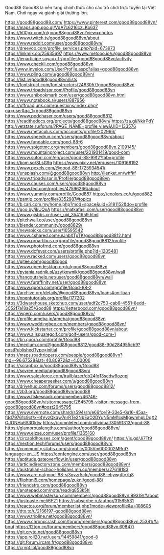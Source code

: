 Good88
Good88 là nền tảng chính thức cho các trò chơi trực tuyến tại Việt Nam. Chơi ngay và giành giải thưởng lớn. 

<a href="https://good88good88.com/">https://good88good88.com/</a>
<a href="https://www.pinterest.com/good88good88vn/">https://www.pinterest.com/good88good88vn/</a>
<a href="https://maps.app.goo.gl/VdA7c6216czLKo637">https://maps.app.goo.gl/VdA7c6216czLKo637</a>
<a href="https://500px.com/p/good88good88vn?view=photos">https://500px.com/p/good88good88vn?view=photos</a>
<a href="https://www.twitch.tv/good88good88vn/about">https://www.twitch.tv/good88good88vn/about</a>
<a href="https://www.reddit.com/user/good88good88vn/">https://www.reddit.com/user/good88good88vn/</a>
<a href="https://dreevoo.com/profile_services.php?pid=673973">https://dreevoo.com/profile_services.php?pid=673973</a>
<a href="https://linkmix.co/25635697">https://linkmix.co/25635697</a>
<a href="https://www.metooo.io/u/good88good88vn">https://www.metooo.io/u/good88good88vn</a>
<a href="https://jeparticipe.soyaux.fr/profiles/good88good88vn/activity">https://jeparticipe.soyaux.fr/profiles/good88good88vn/activity</a>
<a href="https://www.checkli.com/good88good88vn">https://www.checkli.com/good88good88vn</a>
<a href="http://www.invelos.com/UserProfile.aspx?alias=good88good88vn">http://www.invelos.com/UserProfile.aspx?alias=good88good88vn</a>
<a href="https://www.pling.com/u/good88good88vn/">https://www.pling.com/u/good88good88vn/</a>
<a href="https://list.ly/good88good88vn/lists">https://list.ly/good88good88vn/lists</a>
<a href="https://fontstruct.com/fontstructors/2483057/good88good88vn">https://fontstruct.com/fontstructors/2483057/good88good88vn</a>
<a href="https://www.tripadvisor.com/Profile/good88good88vn">https://www.tripadvisor.com/Profile/good88good88vn</a>
<a href="https://www.anibookmark.com/user/good88good88vn.html">https://www.anibookmark.com/user/good88good88vn.html</a>
<a href="https://www.notebook.ai/users/887956">https://www.notebook.ai/users/887956</a>
<a href="https://offroadjunk.com/questions/index.php?qa=user&qa_1=good88good88vn">https://offroadjunk.com/questions/index.php?qa=user&qa_1=good88good88vn</a>
<a href="https://www.podchaser.com/users/good88good8812">https://www.podchaser.com/users/good88good8812</a>
<a href="https://readthedocs.org/projects/good88good88vn/">https://readthedocs.org/projects/good88good88vn/</a>
<a href="https://za.gl/NkirPdY">https://za.gl/NkirPdY</a>
<a href="http://vetstate.ru/forum/?PAGE_NAME=profile_view&UID=133576">http://vetstate.ru/forum/?PAGE_NAME=profile_view&UID=133576</a>
<a href="https://www.metaculus.com/accounts/profile/202966/">https://www.metaculus.com/accounts/profile/202966/</a>
<a href="https://www.speedrun.com/users/good88good88vn/about">https://www.speedrun.com/users/good88good88vn/about</a>
<a href="https://www.fundable.com/good-88-6">https://www.fundable.com/good-88-6</a>
<a href="https://www.spigotmc.org/members/good88good88vn.2109145/">https://www.spigotmc.org/members/good88good88vn.2109145/</a>
<a href="https://www.mountainproject.com/user/201901419/good-com">https://www.mountainproject.com/user/201901419/good-com</a>
<a href="https://www.sutori.com/en/user/good-88-99f2?tab=profile">https://www.sutori.com/en/user/good-88-99f2?tab=profile</a>
<a href="https://bom.so/SLsG9q">https://bom.so/SLsG9q</a>
<a href="https://www.pixiv.net/en/users/109168192">https://www.pixiv.net/en/users/109168192</a>
<a href="https://www.pexels.com/@good-88-1725934541/">https://www.pexels.com/@good-88-1725934541/</a>
<a href="https://unsplash.com/@good88good88vn">https://unsplash.com/@good88good88vn</a>
<a href="http://lienket.vn/whfkf">http://lienket.vn/whfkf</a>
<a href="https://www.tripadvisor.in/Profile/good88good88vn">https://www.tripadvisor.in/Profile/good88good88vn</a>
<a href="https://www.causes.com/users/good88good88vn">https://www.causes.com/users/good88good88vn</a>
<a href="https://www.ted.com/profiles/47596266/about">https://www.ted.com/profiles/47596266/about</a>
<a href="https://www.yummly.com/profile/Good887">https://www.yummly.com/profile/Good887</a>
<a href="https://coolors.co/u/good882">https://coolors.co/u/good882</a>
<a href="https://pantip.com/profile/8352987#topics">https://pantip.com/profile/8352987#topics</a>
<a href="https://b.cari.com.my/home.php?mod=space&uid=3181152&do=profile">https://b.cari.com.my/home.php?mod=space&uid=3181152&do=profile</a>
<a href="https://goo.by/jkUQoA">https://goo.by/jkUQoA</a>
<a href="https://matkafasi.com/user/good88good88vn">https://matkafasi.com/user/good88good88vn</a>
<a href="https://www.gisbbs.cn/user_uid_3541659.html">https://www.gisbbs.cn/user_uid_3541659.html</a>
<a href="https://pitchwall.co/user/good88good88vn">https://pitchwall.co/user/good88good88vn</a>
<a href="https://blender.community/good8829/">https://blender.community/good8829/</a>
<a href="https://newspicks.com/user/10595542">https://newspicks.com/user/10595542</a>
<a href="https://www.4shared.com/u/JnbXTpTK/good88good8812.html">https://www.4shared.com/u/JnbXTpTK/good88good8812.html</a>
<a href="https://www.proartibus.org/profile/good88good8812/profile">https://www.proartibus.org/profile/good88good8812/profile</a>
<a href="https://www.photofrnd.com/good88good88vn">https://www.photofrnd.com/good88good88vn</a>
<a href="https://www.dcfever.com/users/profile.php?id=1205481">https://www.dcfever.com/users/profile.php?id=1205481</a>
<a href="https://www.racked.com/users/good88good88vn">https://www.racked.com/users/good88good88vn</a>
<a href="https://gitee.com/good88good">https://gitee.com/good88good</a>
<a href="https://www.opendesktop.org/u/good88good88vn">https://www.opendesktop.org/u/good88good88vn</a>
<a href="https://pytania.radnik.pl/uzytkownik/good88good88vn/wall">https://pytania.radnik.pl/uzytkownik/good88good88vn/wall</a>
<a href="https://hangoutshelp.net/user/good88good88vn/wall">https://hangoutshelp.net/user/good88good88vn/wall</a>
<a href="https://www.furaffinity.net/user/good88good88vn">https://www.furaffinity.net/user/good88good88vn</a>
<a href="https://www.quora.com/profile/Good-88-2">https://www.quora.com/profile/Good-88-2</a>
<a href="https://archive.org/details/@good88good88vn/loans#on-loan">https://archive.org/details/@good88good88vn/loans#on-loan</a>
<a href="https://opentutorials.org/profile/177202">https://opentutorials.org/profile/177202</a>
<a href="https://3dwarehouse.sketchup.com/user/adf2c750-cab6-4551-8edd-3052f7a18a25/Good88">https://3dwarehouse.sketchup.com/user/adf2c750-cab6-4551-8edd-3052f7a18a25/Good88</a>
<a href="https://letterboxd.com/good88good88vn/">https://letterboxd.com/good88good88vn/</a>
<a href="https://wperp.com/users/good88good88vn/">https://wperp.com/users/good88good88vn/</a>
<a href="https://profile.ameba.jp/ameba/good88good88vn">https://profile.ameba.jp/ameba/good88good88vn</a>
<a href="https://www.weddingbee.com/members/good88good88vn/">https://www.weddingbee.com/members/good88good88vn/</a>
<a href="https://www.kickstarter.com/profile/good88good88vn/about">https://www.kickstarter.com/profile/good88good88vn/about</a>
<a href="https://www.allsquaregolf.com/golf-users/good-com-1">https://www.allsquaregolf.com/golf-users/good-com-1</a>
<a href="https://bn.quora.com/profile/Good88">https://bn.quora.com/profile/Good88</a>
<a href="https://medium.com/@good88good8812/good88-90d284955cb9?postPublishedType=initial">https://medium.com/@good88good8812/good88-90d284955cb9?postPublishedType=initial</a>
<a href="https://maps.roadtrippers.com/people/good88good88vn?lng=-96.67528&lat=40.80972&z=4.00000">https://maps.roadtrippers.com/people/good88good88vn?lng=-96.67528&lat=40.80972&z=4.00000</a>
<a href="https://scrapbox.io/good88good88vn/Good88">https://scrapbox.io/good88good88vn/Good88</a>
<a href="https://sovren.media/u/good88good88vn/">https://sovren.media/u/good88good88vn/</a>
<a href="https://www.salesforce.com/trailblazer/cb24fq13scdw9ozqpj">https://www.salesforce.com/trailblazer/cb24fq13scdw9ozqpj</a>
<a href="https://www.cheaperseeker.com/u/good88good88vn">https://www.cheaperseeker.com/u/good88good88vn</a>
<a href="https://drivehud.com/forums/users/good88good8812/">https://drivehud.com/forums/users/good88good8812/</a>
<a href="https://zb3.org/good88good88vn/good88">https://zb3.org/good88good88vn/good88</a>
<a href="https://www.fiskesnack.com/member/46746-good88good88vn/visitormessage/2645795-visitor-message-from-good88good88vn#post2645795">https://www.fiskesnack.com/member/46746-good88good88vn/visitormessage/2645795-visitor-message-from-good88good88vn#post2645795</a>
<a href="https://www.evernote.com/shard/s594/sh/e66fce19-33e5-6a16-45aa-fdd79761c9cf/xH4VvzQkqw7nrRTe2NbEaO2DYuN5mM1csMIgwmhpLDqX2OJONHu6S3Dktw">https://www.evernote.com/shard/s594/sh/e66fce19-33e5-6a16-45aa-fdd79761c9cf/xH4VvzQkqw7nrRTe2NbEaO2DYuN5mM1csMIgwmhpLDqX2OJONHu6S3Dktw</a>
<a href="https://completed.com/individual/30591313/good-88">https://completed.com/individual/30591313/good-88</a>
<a href="https://glamorouslengths.com/author/good88good88vn/">https://glamorouslengths.com/author/good88good88vn/</a>
<a href="https://www.elzse.com/user/profile/1365160">https://www.elzse.com/user/profile/1365160</a>
<a href="https://circaoldhouses.com/agent/good88good88vn/">https://circaoldhouses.com/agent/good88good88vn/</a>
<a href="https://is.gd/Ji7Tt9">https://is.gd/Ji7Tt9</a>
<a href="https://nextion.tech/forums/users/good88good88vn/">https://nextion.tech/forums/users/good88good88vn/</a>
<a href="https://community.silabs.com/s/profile/005Vm000002MRrd?language=en_US">https://community.silabs.com/s/profile/005Vm000002MRrd?language=en_US</a>
<a href="https://confengine.com/user/good88good88vn">https://confengine.com/user/good88good88vn</a>
<a href="https://aptitude.gateoverflow.in/user/good88good88vn">https://aptitude.gateoverflow.in/user/good88good88vn</a>
<a href="https://articledirectoryzone.com/members/good88good88vn/">https://articledirectoryzone.com/members/good88good88vn/</a>
<a href="https://australian-school-holidays.mn.co/members/27618183">https://australian-school-holidays.mn.co/members/27618183</a>
<a href="https://www.are.na/good-88-sj3qvzr5clu/good88-ehywgtty7q8">https://www.are.na/good-88-sj3qvzr5clu/good88-ehywgtty7q8</a>
<a href="https://fliphtml5.com/homepage/zuknl/good-88/">https://fliphtml5.com/homepage/zuknl/good-88/</a>
<a href="https://friendstrs.com/good88good88vn">https://friendstrs.com/good88good88vn</a>
<a href="https://anotepad.com/note/read/q853k5hi">https://anotepad.com/note/read/q853k5hi</a>
<a href="https://www.webmastersun.com/members/good88good88vn.99319/#about">https://www.webmastersun.com/members/good88good88vn.99319/#about</a>
<a href="https://justpaste.me/i6F21">https://justpaste.me/i6F21</a>
<a href="https://subscribe.ru/author/31565531">https://subscribe.ru/author/31565531</a>
<a href="https://reactos.org/forum/memberlist.php?mode=viewprofile&u=108605">https://reactos.org/forum/memberlist.php?mode=viewprofile&u=108605</a>
<a href="https://dto.to/u/2166197-good88good88vn">https://dto.to/u/2166197-good88good88vn</a>
<a href="https://www.tripline.net/good88good88vn/">https://www.tripline.net/good88good88vn/</a>
<a href="https://www.chronocrash.com/forum/members/good88good88vn.25381/#about">https://www.chronocrash.com/forum/members/good88good88vn.25381/#about</a>
<a href="https://l2top.co/forum/members/good88good88vn.60847/">https://l2top.co/forum/members/good88good88vn.60847/</a>
<a href="https://git.cryto.net/good88good88vn">https://git.cryto.net/good88good88vn</a>
<a href="https://app.roll20.net/users/14459841/good-8">https://app.roll20.net/users/14459841/good-8</a>
<a href="https://git.forum.ircam.fr/good88good88vn">https://git.forum.ircam.fr/good88good88vn</a>
<a href="https://crypt.lol/good88good88vn">https://crypt.lol/good88good88vn</a>

